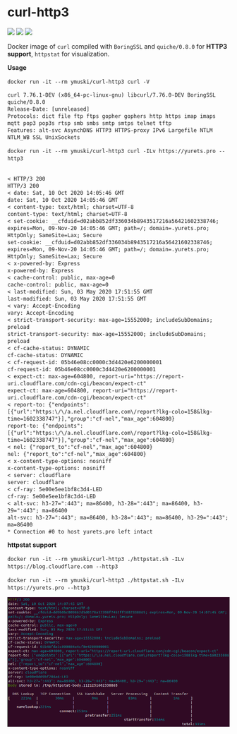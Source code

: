 # curl-http3
[![](https://img.shields.io/docker/cloud/build/ymuski/curl-http3?style=flat-square)](https://hub.docker.com/r/ymuski/curl-http3)
[![](https://img.shields.io/docker/cloud/automated/ymuski/curl-http3?style=flat-square)](https://hub.docker.com/r/ymuski/curl-http3)
[![](https://img.shields.io/docker/pulls/ymuski/curl-http3?style=flat-square)](https://hub.docker.com/r/ymuski/curl-http3)

Docker image of `curl` compiled with  `BoringSSL` and `quiche/0.8.0` for **HTTP3 support**, `httpstat` for visualization.

**Usage**

`docker run -it --rm ymuski/curl-http3 curl -V`
```
curl 7.76.1-DEV (x86_64-pc-linux-gnu) libcurl/7.76.0-DEV BoringSSL quiche/0.8.0
Release-Date: [unreleased]
Protocols: dict file ftp ftps gopher gophers http https imap imaps mqtt pop3 pop3s rtsp smb smbs smtp smtps telnet tftp 
Features: alt-svc AsynchDNS HTTP3 HTTPS-proxy IPv6 Largefile NTLM NTLM_WB SSL UnixSockets
```

`docker run -it --rm ymuski/curl-http3 curl -ILv https://yurets.pro --http3`

```

< HTTP/3 200
HTTP/3 200
< date: Sat, 10 Oct 2020 14:05:46 GMT
date: Sat, 10 Oct 2020 14:05:46 GMT
< content-type: text/html; charset=UTF-8
content-type: text/html; charset=UTF-8
< set-cookie: __cfduid=d02abb852df336034b8943517216a56421602338746; expires=Mon, 09-Nov-20 14:05:46 GMT; path=/; domain=.yurets.pro; HttpOnly; SameSite=Lax; Secure
set-cookie: __cfduid=d02abb852df336034b8943517216a56421602338746; expires=Mon, 09-Nov-20 14:05:46 GMT; path=/; domain=.yurets.pro; HttpOnly; SameSite=Lax; Secure
< x-powered-by: Express
x-powered-by: Express
< cache-control: public, max-age=0
cache-control: public, max-age=0
< last-modified: Sun, 03 May 2020 17:51:55 GMT
last-modified: Sun, 03 May 2020 17:51:55 GMT
< vary: Accept-Encoding
vary: Accept-Encoding
< strict-transport-security: max-age=15552000; includeSubDomains; preload
strict-transport-security: max-age=15552000; includeSubDomains; preload
< cf-cache-status: DYNAMIC
cf-cache-status: DYNAMIC
< cf-request-id: 05b46e08cc0000c3d4420e6200000001
cf-request-id: 05b46e08cc0000c3d4420e6200000001
< expect-ct: max-age=604800, report-uri="https://report-uri.cloudflare.com/cdn-cgi/beacon/expect-ct"
expect-ct: max-age=604800, report-uri="https://report-uri.cloudflare.com/cdn-cgi/beacon/expect-ct"
< report-to: {"endpoints":[{"url":"https:\/\/a.nel.cloudflare.com\/report?lkg-colo=158&lkg-time=1602338747"}],"group":"cf-nel","max_age":604800}
report-to: {"endpoints":[{"url":"https:\/\/a.nel.cloudflare.com\/report?lkg-colo=158&lkg-time=1602338747"}],"group":"cf-nel","max_age":604800}
< nel: {"report_to":"cf-nel","max_age":604800}
nel: {"report_to":"cf-nel","max_age":604800}
< x-content-type-options: nosniff
x-content-type-options: nosniff
< server: cloudflare
server: cloudflare
< cf-ray: 5e00e5ee1bf8c3d4-LED
cf-ray: 5e00e5ee1bf8c3d4-LED
< alt-svc: h3-27=":443"; ma=86400, h3-28=":443"; ma=86400, h3-29=":443"; ma=86400
alt-svc: h3-27=":443"; ma=86400, h3-28=":443"; ma=86400, h3-29=":443"; ma=86400
* Connection #0 to host yurets.pro left intact
```

**httpstat support**

`docker run -it --rm ymuski/curl-http3 ./httpstat.sh -ILv https://blog.cloudflare.com --http3`

`docker run -it --rm ymuski/curl-http3 ./httpstat.sh -ILv https://yurets.pro --http3`

![](httpstat.png?raw=true "HTTPSTAT H3")